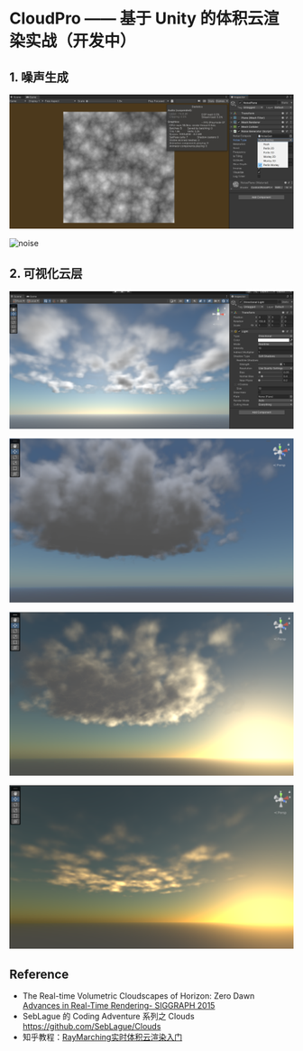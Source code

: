 # CloudPro —— 基于 Unity 的体积云渲染实战（开发中）

## 1. 噪声生成

![image-20240317154424674](./assets/image-20240317154424674.png)

![noise](./assets/noise.gif)



## 2. 可视化云层

![image-20240408212511324](./assets/image-20240408212511324.png)

![3-4-b1](./assets/3-4-b1.png)

![3-4-g4](./assets/3-4-g4.png)

![3-4-r5](./assets/3-4-r5.png)

## Reference

* The Real-time Volumetric Cloudscapes of Horizon: Zero Dawn [Advances in Real-Time Rendering- SIGGRAPH 2015](https://advances.realtimerendering.com/s2015/index.html)
* SebLague 的 Coding Adventure 系列之 Clouds https://github.com/SebLague/Clouds
* 知乎教程：[RayMarching实时体积云渲染入门](https://zhuanlan.zhihu.com/p/248406797)

